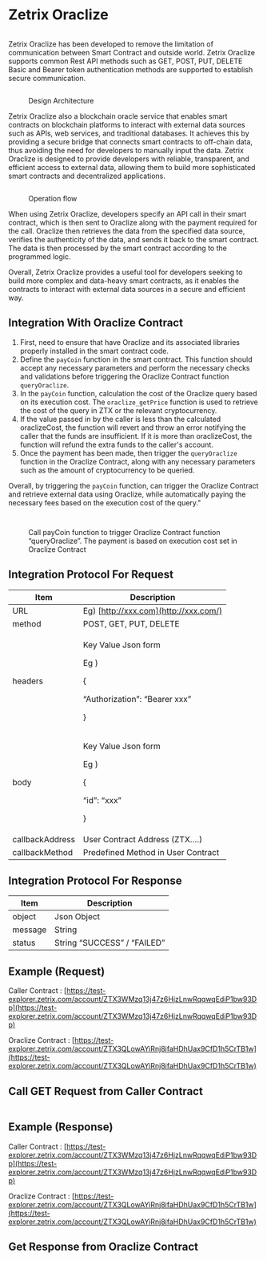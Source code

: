 # Zetrix Oraclize

<figure><img src="../.gitbook/assets/image (9).png" alt=""><figcaption></figcaption></figure>

Zetrix Oraclize has been developed to remove the limitation of communication between Smart Contract and outside world. Zetrix Oraclize supports common Rest API methods such as GET, POST, PUT, DELETE Basic and Bearer token authentication methods are supported to establish secure communication.

<figure><img src="../.gitbook/assets/Architecture Oraclize.png" alt=""><figcaption><p>Design Architecture</p></figcaption></figure>

Zetrix Oraclize also a blockchain oracle service that enables smart contracts on blockchain platforms to interact with external data sources such as APIs, web services, and traditional databases. It achieves this by providing a secure bridge that connects smart contracts to off-chain data, thus avoiding the need for developers to manually input the data. Zetrix Oraclize is designed to provide developers with reliable, transparent, and efficient access to external data, allowing them to build more sophisticated smart contracts and decentralized applications.

<figure><img src="../.gitbook/assets/operationflow.jpg.png" alt=""><figcaption><p>Operation flow</p></figcaption></figure>

When using Zetrix Oraclize, developers specify an API call in their smart contract, which is then sent to Oraclize along with the payment required for the call. Oraclize then retrieves the data from the specified data source, verifies the authenticity of the data, and sends it back to the smart contract. The data is then processed by the smart contract according to the programmed logic.

Overall, Zetrix Oraclize provides a useful tool for developers seeking to build more complex and data-heavy smart contracts, as it enables the contracts to interact with external data sources in a secure and efficient way.

## Integration With Oraclize Contract

1. First, need to ensure that have Oraclize and its associated libraries properly installed in the smart contract code.
2. Define the `payCoin` function in the smart contract. This function should accept any necessary parameters and perform the necessary checks and validations before triggering the Oraclize Contract function `queryOraclize`.&#x20;
3. In the `payCoin` function, calculation the cost of the Oraclize query based on its execution cost. The `oraclize_getPrice` function is used to retrieve the cost of the query in ZTX or the relevant cryptocurrency.
4. If the value passed in by the caller is less than the calculated oraclizeCost, the function will revert and throw an error notifying the caller that the funds are insufficient. If it is more than oraclizeCost, the function will refund the extra funds to the caller's account.
5. Once the payment has been made, then trigger the `queryOraclize` function in the Oraclize Contract, along with any necessary parameters such as the amount of cryptocurrency to be queried.

Overall, by triggering the `payCoin` function, can trigger the Oraclize Contract and retrieve external data using Oraclize, while automatically paying the necessary fees based on the execution cost of the query."

<figure><img src="../.gitbook/assets/Integration with oraclize contract.png" alt=""><figcaption></figcaption></figure>

<figure><img src="../.gitbook/assets/Integration with oraclize contract 2.png" alt=""><figcaption><p>Call payCoin function to trigger Oraclize Contract function “queryOraclize”. The payment is based on execution cost set in Oraclize Contract</p></figcaption></figure>



## Integration Protocol For Request

| Item            | Description                                                                                  |
| --------------- | -------------------------------------------------------------------------------------------- |
| URL             | Eg) [http://xxx.com](http://xxx.com/)                                                        |
| method          | POST, GET, PUT, DELETE                                                                       |
| headers         | <p>Key Value Json form</p><p>Eg )</p><p>{</p><p>   “Authorization”: “Bearer xxx”</p><p>}</p> |
| body            | <p>Key Value Json form</p><p>Eg )</p><p>{</p><p>   “id”: “xxx”</p><p>}</p>                   |
| callbackAddress | User Contract Address (ZTX….)                                                                |
| callbackMethod  | Predefined Method in User Contract                                                           |

## Integration Protocol For Response

| Item    | Description                 |
| ------- | --------------------------- |
| object  | Json Object                 |
| message | String                      |
| status  | String “SUCCESS” / “FAILED” |

## Example (Request)

Caller Contract : [https://test-explorer.zetrix.com/account/ZTX3WMzq13j47z6HjzLnwRqqwqEdiP1bw93Dp](https://test-explorer.zetrix.com/account/ZTX3WMzq13j47z6HjzLnwRqqwqEdiP1bw93Dp)

Oraclize Contract : [https://test-explorer.zetrix.com/account/ZTX3QLowAYiRnj8ifaHDhUax9CfD1h5CrTB1w](https://test-explorer.zetrix.com/account/ZTX3QLowAYiRnj8ifaHDhUax9CfD1h5CrTB1w)

## Call GET Request from Caller Contract

<figure><img src="../.gitbook/assets/image (14).png" alt=""><figcaption></figcaption></figure>

## Example (Response)

Caller Contract : [https://test-explorer.zetrix.com/account/ZTX3WMzq13j47z6HjzLnwRqqwqEdiP1bw93Dp](https://test-explorer.zetrix.com/account/ZTX3WMzq13j47z6HjzLnwRqqwqEdiP1bw93Dp)

Oraclize Contract : [https://test-explorer.zetrix.com/account/ZTX3QLowAYiRnj8ifaHDhUax9CfD1h5CrTB1w](https://test-explorer.zetrix.com/account/ZTX3QLowAYiRnj8ifaHDhUax9CfD1h5CrTB1w)

## Get Response from Oraclize Contract

<figure><img src="../.gitbook/assets/image (3).png" alt=""><figcaption></figcaption></figure>
